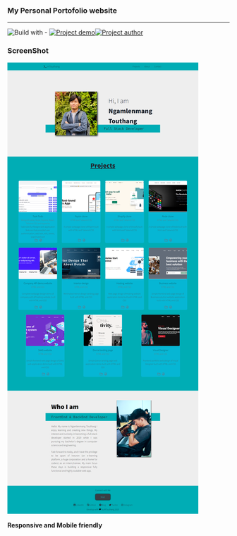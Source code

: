 ### My Personal Portofolio website
-----

![Build with -](https://img.shields.io/badge/Build%20with-React%26CSS,TailwindCSS-orange)  [![Project demo](https://img.shields.io/badge/Live%20Demo-Click%20me-success)](https://ngtouthangdev.netlify.app/ "project demo")[![Project author](https://img.shields.io/badge/Author-Ngamlenmang%20Touthang-9cf)](https://github.com/MTouthang/ "MTouthang")

### ScreenShot
![Project screenshot](./thumbnail.png)

**Responsive and Mobile friendly**
